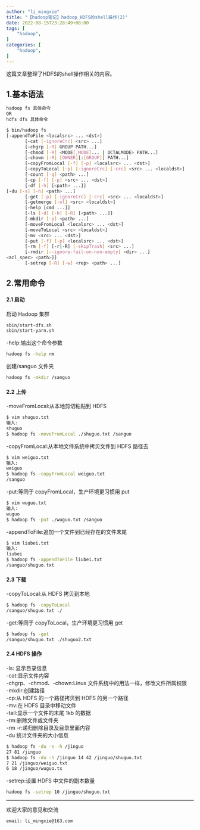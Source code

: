 ```yaml
---
author: "li_mingxie"
title: "【hadoop笔记】hadoop_HDFS的shell操作(2)"
date: 2022-08-15T23:28:49+08:00
tags: [
    "hadoop",
]
categories: [
    "hadoop",
]
---
```


这篇文章整理了HDFS的shell操作相关的内容。<!--more-->

## 1.基本语法

```bash
hadoop fs 具体命令 
OR 
hdfs dfs 具体命令
```

```bash
$ bin/hadoop fs
[-appendToFile <localsrc> ... <dst>]
       [-cat [-ignoreCrc] <src> ...]
       [-chgrp [-R] GROUP PATH...]
       [-chmod [-R] <MODE[,MODE]... | OCTALMODE> PATH...]
       [-chown [-R] [OWNER][:[GROUP]] PATH...]
       [-copyFromLocal [-f] [-p] <localsrc> ... <dst>]
       [-copyToLocal [-p] [-ignoreCrc] [-crc] <src> ... <localdst>]
       [-count [-q] <path> ...]
       [-cp [-f] [-p] <src> ... <dst>]
       [-df [-h] [<path> ...]]
[-du [-s] [-h] <path> ...]
       [-get [-p] [-ignoreCrc] [-crc] <src> ... <localdst>]
       [-getmerge [-nl] <src> <localdst>]
       [-help [cmd ...]]
       [-ls [-d] [-h] [-R] [<path> ...]]
       [-mkdir [-p] <path> ...]
       [-moveFromLocal <localsrc> ... <dst>]
       [-moveToLocal <src> <localdst>]
       [-mv <src> ... <dst>]
       [-put [-f] [-p] <localsrc> ... <dst>]
       [-rm [-f] [-r|-R] [-skipTrash] <src> ...]
       [-rmdir [--ignore-fail-on-non-empty] <dir> ...]
<acl_spec> <path>]]
       [-setrep [-R] [-w] <rep> <path> ...]
```

## 2.常用命令

#### 2.1 启动

启动 Hadoop 集群

```bash
sbin/start-dfs.sh
sbin/start-yarn.sh
```

-help:输出这个命令参数

```bash
hadoop fs -help rm
```

创建/sanguo 文件夹

```bash
hadoop fs -mkdir /sanguo
```

#### 2.2 上传

-moveFromLocal:从本地剪切粘贴到 HDFS

```bash
$ vim shuguo.txt
输入:
shuguo
$ hadoop fs -moveFromLocal ./shuguo.txt /sanguo
```

-copyFromLocal:从本地文件系统中拷贝文件到 HDFS 路径去

```bash
$ vim weiguo.txt
输入:
weiguo
$ hadoop fs -copyFromLocal weiguo.txt
/sanguo
```

-put:等同于 copyFromLocal，生产环境更习惯用 put

```bash
$ vim wuguo.txt
输入:
wuguo
$ hadoop fs -put ./wuguo.txt /sanguo
```

-appendToFile:追加一个文件到已经存在的文件末尾

```bash
$ vim liubei.txt
输入:
liubei
$ hadoop fs -appendToFile liubei.txt
/sanguo/shuguo.txt
```

#### 2.3 下载

-copyToLocal:从 HDFS 拷贝到本地

```bash
$ hadoop fs -copyToLocal
/sanguo/shuguo.txt ./
```

-get:等同于 copyToLocal，生产环境更习惯用 get

```bash
$ hadoop fs -get
/sanguo/shuguo.txt ./shuguo2.txt
```

#### 2.4 HDFS 操作

-ls: 显示目录信息  
-cat:显示文件内容  
-chgrp、-chmod、-chown:Linux 文件系统中的用法一样，修改文件所属权限  
-mkdir:创建路径  
-cp:从 HDFS 的一个路径拷贝到 HDFS 的另一个路径  
-mv:在 HDFS 目录中移动文件  
-tail:显示一个文件的末尾 1kb 的数据  
-rm:删除文件或文件夹  
-rm -r:递归删除目录及目录里面内容  
-du 统计文件夹的大小信息

```bash
$ hadoop fs -du -s -h /jinguo
27 81 /jinguo
$ hadoop fs -du -h /jinguo 14 42 /jinguo/shuguo.txt
7 21 /jinguo/weiguo.txt
6 18 /jinguo/wuguo.tx
```

-setrep:设置 HDFS 中文件的副本数量

```bash
hadoop fs -setrep 10 /jinguo/shuguo.txt
```

----------------------------------------------
欢迎大家的意见和交流

`email: li_mingxie@163.com`
